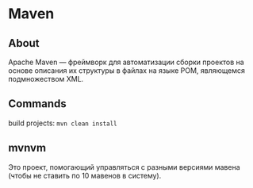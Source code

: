 # Maven

## About

Apache Maven — фреймворк для автоматизации сборки проектов на основе описания их структуры в файлах на языке POM, являющемся подмножеством XML.

## Commands

build projects: `mvn clean install`

## mvnvm

Это проект, помогающий управляться с разными версиями мавена (чтобы не ставить по 10 мавенов в систему).
